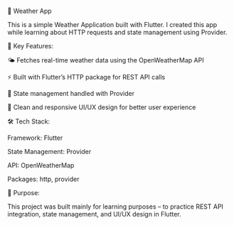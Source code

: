 📱 Weather App

This is a simple Weather Application built with Flutter.
I created this app while learning about HTTP requests and state management using Provider.

🔑 Key Features:

🌤️ Fetches real-time weather data using the OpenWeatherMap API

⚡ Built with Flutter’s HTTP package for REST API calls

🔄 State management handled with Provider

🎨 Clean and responsive UI/UX design for better user experience

🛠️ Tech Stack:

Framework: Flutter

State Management: Provider

API: OpenWeatherMap

Packages: http, provider

🎯 Purpose:

This project was built mainly for learning purposes –
to practice REST API integration, state management, and UI/UX design in Flutter.
